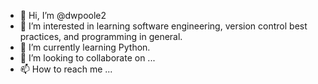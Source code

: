 - 👋 Hi, I’m @dwpoole2
- 👀 I’m interested in learning software engineering, version control best practices, and programming in general.
- 🌱 I’m currently learning Python.
- 💞️ I’m looking to collaborate on ...
- 📫 How to reach me ...

<!---
dwpoole2/dwpoole2 is a ✨ special ✨ repository because its `README.md` (this file) appears on your GitHub profile.
You can click the Preview link to take a look at your changes.
--->
